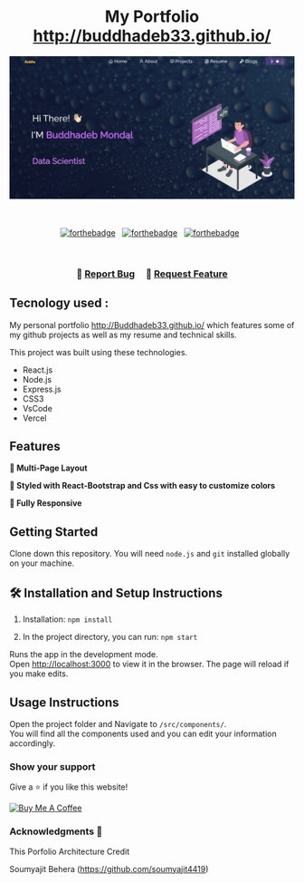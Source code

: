 <h1 align="center">
  My Portfolio<br/>
  <a href="http://buddhadeb33.github.io/" target="_blank">http://buddhadeb33.github.io/</a>
</h1>
<div align="center">
  <img alt="Demo" src="./Images/readme.png" />
</div>

<br/>
<br/>

<div align="center">
  
[![forthebadge](https://forthebadge.com/images/badges/built-with-love.svg)](https://forthebadge.com) &nbsp;
[![forthebadge](https://forthebadge.com/images/badges/made-with-javascript.svg)](https://forthebadge.com) &nbsp;
[![forthebadge](https://forthebadge.com/images/badges/open-source.svg)](https://forthebadge.com) &nbsp;

</div>

<br/>
<h3 align="center">
    🔹
    <a href="https://github.com/buddhadeb33/Portfolio/issues">Report Bug</a> &nbsp; &nbsp;
    🔹
    <a href="https://github.com/buddhadeb33/Portfolio/issues">Request Feature</a>
</h3>

</center>


## Tecnology used :

My personal portfolio <a href="http://Buddhadeb33.github.io/" target="_blank">http://Buddhadeb33.github.io/</a> which features some of my github projects as well as my resume and technical skills.<br/>

This project was built using these technologies.

- React.js
- Node.js
- Express.js
- CSS3
- VsCode
- Vercel

## Features

**📖 Multi-Page Layout**

**🎨 Styled with React-Bootstrap and Css with easy to customize colors**

**📱 Fully Responsive**

## Getting Started

Clone down this repository. You will need `node.js` and `git` installed globally on your machine.

## 🛠 Installation and Setup Instructions

1. Installation: `npm install`

2. In the project directory, you can run: `npm start`

Runs the app in the development mode.\
Open [http://localhost:3000](http://localhost:3000) to view it in the browser.
The page will reload if you make edits.

## Usage Instructions

Open the project folder and Navigate to `/src/components/`. <br/>
You will find all the components used and you can edit your information accordingly.

### Show your support

Give a ⭐ if you like this website!

<a href="https://www.buymeacoffee.com/buddhadeb33" target="_blank"><img src="https://cdn.buymeacoffee.com/buttons/v2/default-violet.png" alt="Buy Me A Coffee" height= "60px" width= "217px" ></a>


### Acknowledgments 🎁
This Porfolio Architecture Credit

Soumyajit Behera (https://github.com/soumyajit4419)
